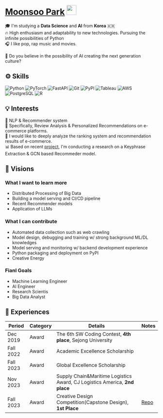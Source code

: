 <h1 align="left"><a href="https://www.linkedin.com/in/moonsoo-park/" target="_blank">Moonsoo Park</a> <img
src="https://github.com/blackcater/blackcater/raw/main/images/Hi.gif" height="32" /></h1>
<!-- <br /> -->

<!--  <h2>👤 Welcome!! </h2> -->
<p>
🎓 I'm studying a <b>Data Science</b> and <b>AI</b> from <b>Korea</b> 🇰🇷 </br> 
🔥 High enthusiasm and adaptability to new technologies. Pursuing the infinite possibilities of Python </br>
🎧 I like pop, rap music and movies. </br></br>
🦾 Do you believe in the possibility of AI creating the next generation culture?

<!-- 🎧 I like classical, pop, rap music and movies </br>
🤩 Intereseted in the changes by AI developments such as LLMs in the development of culture, so much Fun! </br>
</p> -->
<!-- <hr> -->


<h2>⚙️ Skills</h2>
<p>
  <img alt="Python" src="https://img.shields.io/badge/-Python-%233776AB?style=flat-square&logo=python&logoColor=white" />
  <img alt="PyTorch" src="https://img.shields.io/badge/-PyTorch-%23EE4C2C?style=flat-square&logo=pytorch&logoColor=white" />
  <img alt="FastAPI" src="https://img.shields.io/badge/-FastAPI-%23009688?style=flat-square&logo=fastapi&logoColor=white" />
  <img alt="Git" src="https://img.shields.io/badge/-Git-%23F05032?style=flat-square&logo=git&logoColor=white" />
  <img alt="PyPI" src="https://img.shields.io/badge/-PyPI-%233775A9?style=flat-square&logo=PyPI&logoColor=white" />
  <img alt="Tableau" src="https://img.shields.io/badge/-Tableau-%23E97627?style=flat-square&logo=tableau&logoColor=white" />
  <img alt="AWS" src="https://img.shields.io/badge/-AWS-%23232F3E?style=flat-square&logo=amazonwebservices&logoColor=white" />
  <img alt="PostgreSQL" src="https://img.shields.io/badge/-PostgreSQL-%234169E1?style=flat-square&logo=postgresql&logoColor=white" />
  <img alt="R" src="https://img.shields.io/badge/-R-%23276DC3?style=flat-square&logo=R&logoColor=white" />
</p>




<h2>💡 Interests</h2>
<p>
  📖 NLP & Recommender system </br>
  🎯 Specifically, Review Analysis & Personalized Recommendations on e-commerce platforms. </br>
  🔎 I would like to deeply analyze the ranking system and recommendation results of e-commerce. </br>
  📊 Based on recent <a href="https://github.com/SJU-Capstone-DS-DayOne/Model" target="_blank">project</a>, I'm conducting a research on a Keyphrase Extraction & GCN based Recommeder model.
</p>

<h2>🚀 Visions</h2>
<h3> What I want to learn more </h3>

+ Distributed Processing of Big Data
+ Building a model serving and CI/CD pipeline
+ Recent Recommender models
+ Application of LLMs

<h3> What I can contribute </h3>

+ Automated data collection such as web crawling
+ Model design, debugging and training w/ strong background ML/DL knowledges
+ Model serving and monitoring w/ backend development experience
+ Python packaging and deployment on PyPI
+ Creative Energy

<h3> Fianl Goals </h3>

+ Machine Learning Engineer
+ AI Engineer
+ Research Scientis
+ Big Data Analyst

<h2>📌 Experiences </h2>

|Period|Category|Details|Notes|
|------|---|---|---|
|Dec 2019|Award|The 6th SW Coding Contest, **4th place**, Sejong University||
|Fall 2022|Award|Academic Excellence Scholarship||
|Fall 2023|Award|Global Excellence Scholarship||
|Nov 2023|Award|Supply Chain&Maritime Logistics Award, CJ Logistics America, **2nd place**||
|Fall 2023|Award|Creative Design Competition(Capstone Design), **1st Place**|[Repo](https://github.com/SJU-Capstone-DS-DayOne/Model)|

<!--
**m0onsoo/m0onsoo** is a ✨ _special_ ✨ repository because its `README.md` (this file) appears on your GitHub profile.

Here are some ideas to get you started:

- 🔭 I’m currently working on ...
- 🌱 I’m currently learning ...
- 👯 I’m looking to collaborate on ...
- 🤔 I’m looking for help with ...
- 💬 Ask me about ...
- 📫 How to reach me: ...
- 😄 Pronouns: ...
- ⚡ Fun fact: ...
-->
